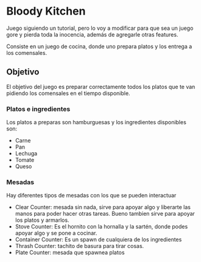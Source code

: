 # Bloody Kitchen
Juego siguiendo un tutorial, pero lo voy a modificar para que sea un juego gore y pierda toda la inocencia, además de agregarle otras features.

Consiste en un juego de cocina, donde uno prepara platos y los entrega a los comensales.

## Objetivo
El objetivo del juego es preparar correctamente todos los platos que te van pidiendo los comensales en el tiempo disponible.

### Platos e ingredientes 
Los platos a preparas son hamburguesas y los ingredientes disponibles son:
- Carne
- Pan
- Lechuga
- Tomate
- Queso

### Mesadas
Hay diferentes tipos de mesadas con los que se pueden interactuar
- Clear Counter: mesada sin nada, sirve para apoyar algo y liberarte las manos para poder hacer otras tareas. Bueno tambien sirve para apoyar los platos y armarlos.
- Stove Counter: Es el hornito con la hornalla y la sartén, donde podes apoyar algo y se pone a cocinar.
- Container Counter: Es un spawn de cualquiera de los ingredientes
- Thrash Counter: tachito de basura para tirar cosas.
- Plate Counter: mesada que spawnea platos

  
